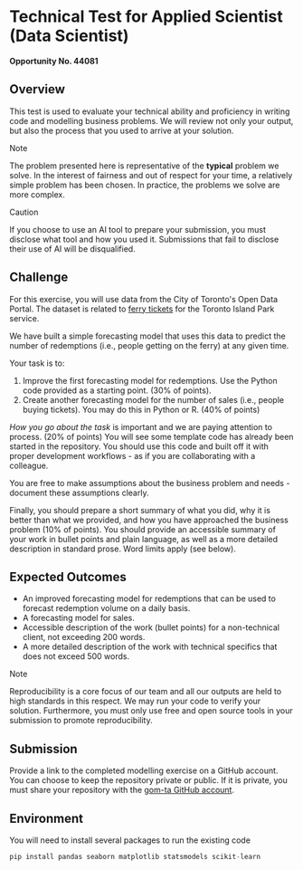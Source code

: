 # Technical Test for Applied Scientist (Data Scientist)

__Opportunity No. 44081__

## Overview

This test is used to evaluate your technical ability and proficiency in writing code and modelling business problems. We will review not only your output, but also the process that you used to arrive at your solution. 

> [!NOTE]
> The problem presented here is representative of the __typical__ problem we solve. In the interest of fairness and out of respect for your time, a relatively simple problem has been chosen. In practice, the problems we solve are more complex.


> [!CAUTION]
> If you choose to use an AI tool to prepare your submission, you must disclose what tool and how you used it. Submissions that fail to disclose their use of AI will be disqualified. 


## Challenge

For this exercise, you will use data from the City of Toronto's Open Data Portal. The dataset is related to [ferry tickets](https://open.toronto.ca/dataset/toronto-island-ferry-ticket-counts/) for the Toronto Island Park service.

We have built a simple forecasting model that uses this data to predict the number of redemptions (i.e., people getting on the ferry) at any given time. 

Your task is to:

1. Improve the first forecasting model for redemptions. Use the Python code provided as a starting point.  (30% of points).
2. Create another forecasting model for the number of sales (i.e., people buying tickets). You may do this in Python or R. (40% of points)

*How you go about the task* is important and we are paying attention to process. (20% of points) You will see some template code has already been started in the repository. You should use this code and built off it with proper development workflows - as if you are collaborating with a colleague.

You are free to make assumptions about the business problem and needs - document these assumptions clearly. 

Finally, you should prepare a short summary of what you did, why it is better than what we provided, and how you have approached the business problem (10% of points). You should provide an accessible summary of your work in bullet points and plain language, as well as a more detailed description in standard prose. Word limits apply (see below).

## Expected Outcomes

- An improved forecasting model for redemptions that can be used to forecast redemption volume on a daily basis.
- A forecasting model for sales.
- Accessible description of the work (bullet points) for a non-technical client,  not exceeding 200 words.
- A more detailed description of the work with technical specifics that does not exceed 500 words.

> [!NOTE]
> Reproducibility is a core focus of our team and all our outputs are held to high standards in this respect. We may run your code to verify your solution. Furthermore, you must only use free and open source tools in your submission to promote reproducibility.  


## Submission

Provide a link to the completed modelling exercise on a GitHub account. You can choose to keep the repository private or public. If it is private, you must share your repository with the [gom-ta GitHub account](https://github.com/gom-ta). 


## Environment

You will need to install several packages to run the existing code

```python
pip install pandas seaborn matplotlib statsmodels scikit-learn
```
